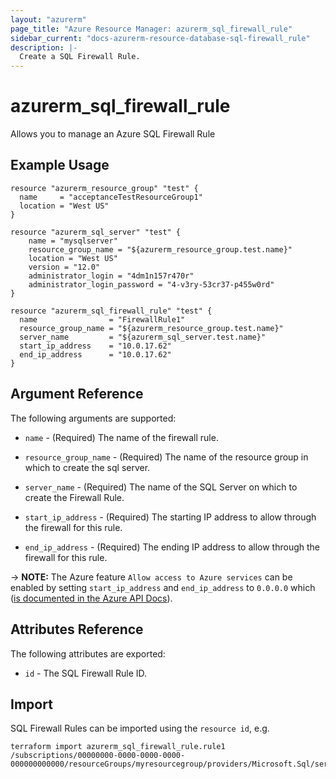 ```yaml
---
layout: "azurerm"
page_title: "Azure Resource Manager: azurerm_sql_firewall_rule"
sidebar_current: "docs-azurerm-resource-database-sql-firewall_rule"
description: |-
  Create a SQL Firewall Rule.
---
```


# azurerm_sql_firewall_rule

Allows you to manage an Azure SQL Firewall Rule

## Example Usage

```hcl
resource "azurerm_resource_group" "test" {
  name     = "acceptanceTestResourceGroup1"
  location = "West US"
}

resource "azurerm_sql_server" "test" {
    name = "mysqlserver"
    resource_group_name = "${azurerm_resource_group.test.name}"
    location = "West US"
    version = "12.0"
    administrator_login = "4dm1n157r470r"
    administrator_login_password = "4-v3ry-53cr37-p455w0rd"
}

resource "azurerm_sql_firewall_rule" "test" {
  name                = "FirewallRule1"
  resource_group_name = "${azurerm_resource_group.test.name}"
  server_name         = "${azurerm_sql_server.test.name}"
  start_ip_address    = "10.0.17.62"
  end_ip_address      = "10.0.17.62"
}
```
## Argument Reference

The following arguments are supported:

* `name` - (Required) The name of the firewall rule.

* `resource_group_name` - (Required) The name of the resource group in which to
    create the sql server.

* `server_name` - (Required) The name of the SQL Server on which to create the Firewall Rule.

* `start_ip_address` - (Required) The starting IP address to allow through the firewall for this rule.

* `end_ip_address` - (Required) The ending IP address to allow through the firewall for this rule.

-> **NOTE:** The Azure feature `Allow access to Azure services` can be enabled by setting `start_ip_address` and `end_ip_address` to `0.0.0.0` which ([is documented in the Azure API Docs](https://docs.microsoft.com/en-us/rest/api/sql/firewallrules/createorupdate)).

## Attributes Reference

The following attributes are exported:

* `id` - The SQL Firewall Rule ID.

## Import

SQL Firewall Rules can be imported using the `resource id`, e.g.

```shell
terraform import azurerm_sql_firewall_rule.rule1 /subscriptions/00000000-0000-0000-0000-000000000000/resourceGroups/myresourcegroup/providers/Microsoft.Sql/servers/myserver/firewallRules/rule1
```
